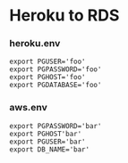 # Heroku to RDS

### heroku.env
```
export PGUSER='foo'
export PGPASSWORD='foo'
export PGHOST='foo'
export PGDATABASE='foo'
```

### aws.env
```
export PGPASSWORD='bar'
export PGHOST'bar'
export PGUSER='bar'
export DB_NAME='bar'
```